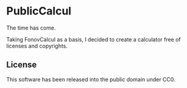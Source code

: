 # PublicCalcul

The time has come.

Taking FonovCalcul as a basis, I decided to create a calculator free of licenses and copyrights.

## License

This software has been released into the public domain under CC0.

